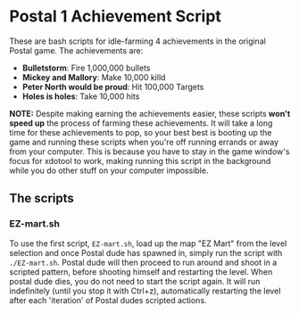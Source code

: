 # Postal 1 Achievement Script

These are bash scripts for idle-farming 4 achievements in the original Postal game. The achievements are:
- **Bulletstorm**: Fire 1,000,000 bullets
- **Mickey and Mallory**: Make 10,000 killd
- **Peter North would be proud**: Hit 100,000 Targets
- **Holes is holes**: Take 10,000 hits

**NOTE:**
Despite making earning the achievements easier, these scripts **won't speed up** the process of farming these achievements.
It will take a long time for these achievements to pop, so your best best is booting up the game and running these scripts
when you're off running errands or away from your computer. This is because you have to stay in the game window's focus
for xdotool to work, making running this script in the background while you do other stuff on your computer impossible.

## The scripts

### EZ-mart.sh
To use the first script, `EZ-mart.sh`, load up the map "EZ Mart" from the level selection and once Postal dude has spawned
in, simply run the script with `./EZ-mart.sh`. Postal dude will then proceed to run around and shoot in a scripted pattern,
before shooting himself and restarting the level. When postal dude dies, you do not need to start the script again. It will
run indefinitely (until you stop it with Ctrl+z), automatically restarting the level after each 'iteration' of Postal dudes
scripted actions.
